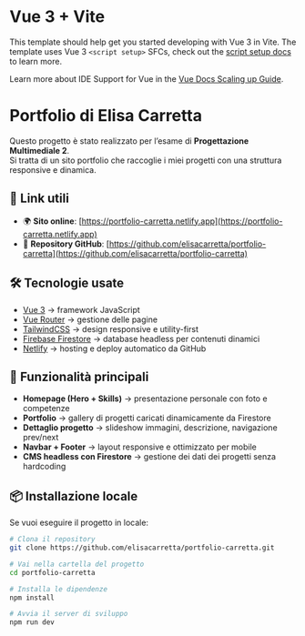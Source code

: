 # Vue 3 + Vite

This template should help get you started developing with Vue 3 in Vite. The template uses Vue 3 `<script setup>` SFCs, check out the [script setup docs](https://v3.vuejs.org/api/sfc-script-setup.html#sfc-script-setup) to learn more.

Learn more about IDE Support for Vue in the [Vue Docs Scaling up Guide](https://vuejs.org/guide/scaling-up/tooling.html#ide-support).

# Portfolio di Elisa Carretta

Questo progetto è stato realizzato per l’esame di **Progettazione Multimediale 2**.  
Si tratta di un sito portfolio che raccoglie i miei progetti con una struttura responsive e dinamica.  

## 🔗 Link utili
- 🌍 **Sito online**: [https://portfolio-carretta.netlify.app](https://portfolio-carretta.netlify.app)  
- 📂 **Repository GitHub**: [https://github.com/elisacarretta/portfolio-carretta](https://github.com/elisacarretta/portfolio-carretta)  

## 🛠️ Tecnologie usate
- [Vue 3](https://vuejs.org/) → framework JavaScript  
- [Vue Router](https://router.vuejs.org/) → gestione delle pagine  
- [TailwindCSS](https://tailwindcss.com/) → design responsive e utility-first  
- [Firebase Firestore](https://firebase.google.com/) → database headless per contenuti dinamici  
- [Netlify](https://www.netlify.com/) → hosting e deploy automatico da GitHub  

## 📸 Funzionalità principali
- **Homepage (Hero + Skills)** → presentazione personale con foto e competenze  
- **Portfolio** → gallery di progetti caricati dinamicamente da Firestore  
- **Dettaglio progetto** → slideshow immagini, descrizione, navigazione prev/next  
- **Navbar + Footer** → layout responsive e ottimizzato per mobile  
- **CMS headless con Firestore** → gestione dei dati dei progetti senza hardcoding  

## 📦 Installazione locale
Se vuoi eseguire il progetto in locale:  

```bash
# Clona il repository
git clone https://github.com/elisacarretta/portfolio-carretta.git

# Vai nella cartella del progetto
cd portfolio-carretta

# Installa le dipendenze
npm install

# Avvia il server di sviluppo
npm run dev
